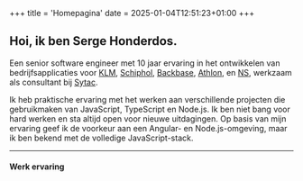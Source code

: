 +++
title = 'Homepagina'
date = 2025-01-04T12:51:23+01:00
+++
## Hoi, ik ben Serge Honderdos.

Een senior software engineer met 10 jaar ervaring in het ontwikkelen van bedrijfsapplicaties voor [KLM](http://www.klm.nl/), [Schiphol](https://www.schiphol.nl/), [Backbase](https://www.backbase.com), [Athlon](https://www.athlon.com), en [NS](https://www.ns.nl/), werkzaam als consultant bij [Sytac](http://www.sytac.io/).

Ik heb praktische ervaring met het werken aan verschillende projecten die gebruikmaken van JavaScript, TypeScript en Node.js. Ik ben niet bang voor hard werken en sta altijd open voor nieuwe uitdagingen. Op basis van mijn ervaring geef ik de voorkeur aan een Angular- en Node.js-omgeving, maar ik ben bekend met de volledige JavaScript-stack.

---
#### Werk ervaring
